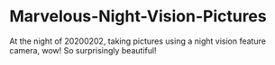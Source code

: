# Marvelous-Night-Vision-Pictures
At the night of 20200202, taking pictures using a night vision feature camera, wow! So surprisingly beautiful!
